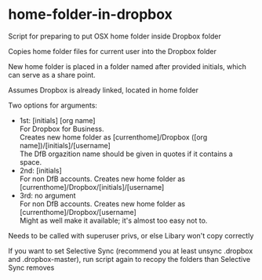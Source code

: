 home-folder-in-dropbox
======================

Script for preparing to put OSX home folder inside Dropbox folder

Copies home folder files for current user into the Dropbox folder

New home folder is placed in a folder named after provided initials, which can serve as a share point.

Assumes Dropbox is already linked, located in home folder


Two options for arguments:

* 1st: [initials] [org name]  
   For Dropbox for Business.  
   Creates new home folder as [currenthome]/Dropbox ([org name])/[initials]/[username]  
   The DfB orgazition name should be given in quotes if it contains a space.  
* 2nd: [initials]  
   For non DfB accounts. Creates new home folder as [currenthome]/Dropbox/[initials]/[username]  
* 3rd: no argument  
For non DfB accounts. Creates new home folder as [currenthome]/Dropbox/[username]  
Might as well make it available; it's almost too easy not to.


Needs to be called with superuser privs, or else Libary won't copy correctly


If you want to set Selective Sync (recommend you at least unsync .dropbox and .dropbox-master), run script again to recopy the folders than Selective Sync removes

